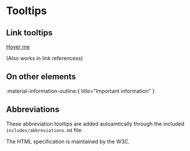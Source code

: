 # Tooltips

## Link tooltips

[Hover me](https://example.com "I'm a tooltip!")

(Also works in link referencess)

## On other elements

:material-information-outline:{ title="Important information" }

## Abbreviations

These abbreviation tooltips are added autoamtically through the included `includes/abbreviations.md` file:

The HTML specification is maintained by the W3C.
